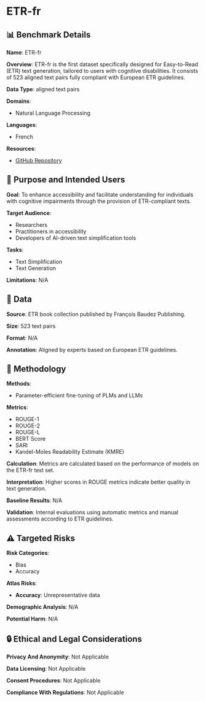 # ETR-fr

## 📊 Benchmark Details

**Name**: ETR-fr

**Overview**: ETR-fr is the first dataset specifically designed for Easy-to-Read (ETR) text generation, tailored to users with cognitive disabilities. It consists of 523 aligned text pairs fully compliant with European ETR guidelines.

**Data Type**: aligned text pairs

**Domains**:
- Natural Language Processing

**Languages**:
- French

**Resources**:
- [GitHub Repository](https://github.com/FrLdy/ETR-fr)

## 🎯 Purpose and Intended Users

**Goal**: To enhance accessibility and facilitate understanding for individuals with cognitive impairments through the provision of ETR-compliant texts.

**Target Audience**:
- Researchers
- Practitioners in accessibility
- Developers of AI-driven text simplification tools

**Tasks**:
- Text Simplification
- Text Generation

**Limitations**: N/A

## 💾 Data

**Source**: ETR book collection published by François Baudez Publishing.

**Size**: 523 text pairs

**Format**: N/A

**Annotation**: Aligned by experts based on European ETR guidelines.

## 🔬 Methodology

**Methods**:
- Parameter-efficient fine-tuning of PLMs and LLMs

**Metrics**:
- ROUGE-1
- ROUGE-2
- ROUGE-L
- BERT Score
- SARI
- Kandel-Moles Readability Estimate (KMRE)

**Calculation**: Metrics are calculated based on the performance of models on the ETR-fr test set.

**Interpretation**: Higher scores in ROUGE metrics indicate better quality in text generation.

**Baseline Results**: N/A

**Validation**: Internal evaluations using automatic metrics and manual assessments according to ETR guidelines.

## ⚠️ Targeted Risks

**Risk Categories**:
- Bias
- Accuracy

**Atlas Risks**:
- **Accuracy**: Unrepresentative data

**Demographic Analysis**: N/A

**Potential Harm**: N/A

## 🔒 Ethical and Legal Considerations

**Privacy And Anonymity**: Not Applicable

**Data Licensing**: Not Applicable

**Consent Procedures**: Not Applicable

**Compliance With Regulations**: Not Applicable
